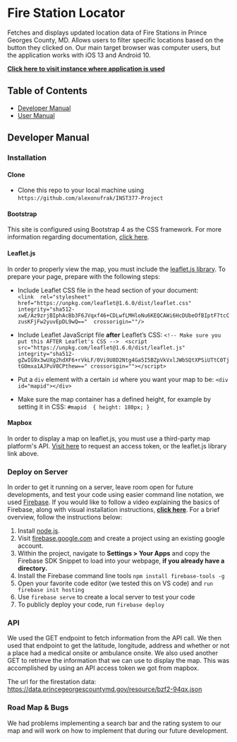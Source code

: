 # Fire Station Locator 
Fetches and displays updated location data of Fire Stations in Prince Georges County, MD. Allows users to filter specific locations based on the button they clicked on. Our main target browser was computer users, but the application works with iOS 13 and Android 10. 

**[Click here to visit instance where application is used](https://firestation-377.web.app/)**

## Table of Contents
 - [Developer Manual](#developer_manual)
 - [User Manual](docs/user.md) 

## Developer Manual 
### Installation
#### Clone
 -   Clone this repo to your local machine using `https://github.com/alexonufrak/INST377-Project`
#### Bootstrap
 This site is configured using Bootstrap 4 as the CSS framework. For more information regarding documentation, [click here](https://getbootstrap.com/docs/4.0/getting-started/introduction/).
 #### Leaflet.js
 In order to properly view the map, you must include the [leaflet.js library](https://leafletjs.com/). To prepare your page, prepare with the following steps:
 
 - Include Leaflet CSS file in the head section of your document:  
 `<link  rel="stylesheet"  href="https://unpkg.com/leaflet@1.6.0/dist/leaflet.css"  integrity="sha512-xwE/Az9zrjBIphAcBb3F6JVqxf46+CDLwfLMHloNu6KEQCAWi6HcDUbeOfBIptF7tcCzusKFjFw2yuvEpDL9wQ=="  crossorigin=""/>`
 
 - Include Leaflet JavaScript file **after** Leaflet’s CSS: 
 `<!-- Make sure you put this AFTER Leaflet's CSS -->  <script src="https://unpkg.com/leaflet@1.6.0/dist/leaflet.js" integrity="sha512-gZwIG9x3wUXg2hdXF6+rVkLF/0Vi9U8D2Ntg4Ga5I5BZpVkVxlJWbSQtXPSiUTtC0TjtGOmxa1AJPuV0CPthew==" crossorigin=""></script>`
 
 - Put a `div` element with a certain `id` where you want your map to be: 
 `<div id="mapid"></div>`
 
 - Make sure the map container has a defined height, for example by setting it in CSS: 
 `#mapid  { height: 180px; }`
#### Mapbox
In order to display a map on leaflet.js, you must use a third-party map platform's API. [Visit here](https://www.mapbox.com/studio/account/tokens/) to request an access token, or the leaflet.js library link above.

### Deploy on Server
In order to get it running on a server, leave room open for future developments, and test your code using easier command line notation, we used [Firebase](https://firebase.google.com/). If you would like to follow a video explaining the basics of Firebase, along with visual installation instructions, [**click here**](https://www.youtube.com/watch?v=9kRgVxULbag). For a brief overview, follow the instructions below:

 1. Install [node.js](https://nodejs.org/en/).
 2. Visit  [firebase.google.com](https://firebase.google.com/) and create a project using an existing google account. 
 3. Within the project, navigate to **Settings > Your Apps** and copy the Firebase SDK Snippet to load into your webpage, **if you already have a directory.**
 4. Install the Firebase command line tools `npm install firebase-tools -g`
 5. Open your favorite code editor (we tested this on VS code) and `run firebase init hosting`
 6. Use `firebase serve` to create a local server to test your code
 7. To publicly deploy your code, run `firebase deploy`

### API
We used the GET endpoint to fetch information from the API call. We then used that endpoint to get the latitude, longitude, address and whether or not a place had a medical onsite or ambulance onsite. We also used another GET to retrieve the information that we can use to display the map. This was accomplished by using an API access token we got from mapbox.

The url for the firestation data: https://data.princegeorgescountymd.gov/resource/bzf2-94qx.json
### Road Map & Bugs
We had problems implementing a search bar and the rating system to our map and will work on how to implement that during our future development.
